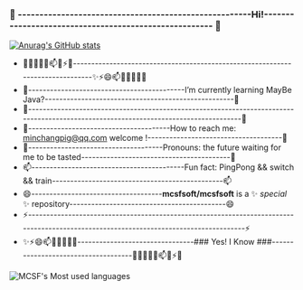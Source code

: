 ###   👋  ------------------------------------------------------Hi!------------------------------------------------------ 👋
[![Anurag's GitHub stats](https://github-readme-stats.vercel.app/api?username=mcsfsoft&show_icons=true)](https://github.com/anuraghazra/github-readme-stats)

 
- 🔭🌱👯🤔💬📫😄⚡✨-------------------------------------------------------------------------------✨⚡😄📫💬🤔👯🌱🔭  
- 🌱-------------------------------------------I’m currently learning  MayBe Java?----------------------------------------------------🌱
- 👯-------------------------------------------------------------------------------------------------------------------------------------👯             
- 🤔---------------------------------------How to reach me: minchangpig@qq.com  welcome !-------------------------------------🤔
- 💬-------------------------------------Pronouns: the future waiting for me to be tasted-----------------------------------------💬
- 📫------------------------------------------Fun fact: PingPong && switch && train-----------------------------------------------📫
- 😄------------------------------------**mcsfsoft/mcsfsoft** is a ✨ _special_ ✨ repository-------------------------------------------😄
- ⚡--------------------------------------------------------------------------------------------------------------------------------------⚡
- ✨⚡😄📫💬🤔👯🌱🔭--------------------------------### Yes! I Know  ###------------------------------------🔭🌱👯🤔💬📫😄⚡✨
 
![MCSF's Most used languages](https://github-readme-stats.vercel.app/api/top-langs/?username=mcsfsoft&layout=compact&hide_border=true&langs_count=10)


